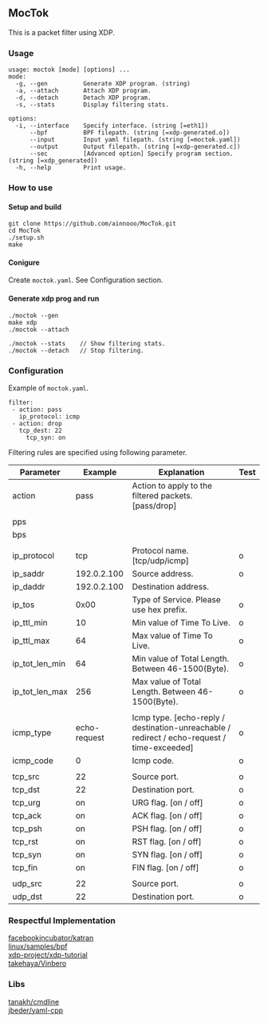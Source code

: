 ## MocTok
This is a packet filter using XDP.

### Usage

```
usage: moctok [mode] [options] ... 
mode:
  -g, --gen          Generate XDP program. (string)
  -a, --attach       Attach XDP program.
  -d, --detach       Detach XDP program.
  -s, --stats        Display filtering stats.

options:
  -i, --interface    Specify interface. (string [=eth1])
      --bpf          BPF filepath. (string [=xdp-generated.o])
      --input        Input yaml filepath. (string [=moctok.yaml])
      --output       Output filepath. (string [=xdp-generated.c])
      --sec          [Advanced option] Specify program section. (string [=xdp_generated])
  -h, --help         Print usage.
```

### How to use
#### Setup and build
```
git clone https://github.com/ainnooo/MocTok.git
cd MocTok
./setup.sh
make
```

#### Conigure
Create `moctok.yaml`. See Configuration section.

#### Generate xdp prog and run
```
./moctok --gen
make xdp
./moctok --attach

./moctok --stats	// Show filtering stats.
./moctok --detach	// Stop filtering.
```

### Configuration
Example of `moctok.yaml`. 

```
filter:
 - action: pass
   ip_protocol: icmp
 - action: drop
   tcp_dest: 22
	 tcp_syn: on
```

Filtering rules are specified using following parameter.

| **Parameter**  | **Example**  | **Explanation**                                                                             | **Test** |
|----------------|--------------|---------------------------------------------------------------------------------------------|----------|
| action         | pass         | Action to apply to the filtered packets. [pass/drop]                                        |          |
|                |              |                                                                                             |          |
| pps            |              |                                                                                             |          |
| bps            |              |                                                                                             |          |
|                |              |                                                                                             |          |
| ip_protocol    | tcp          | Protocol name. [tcp/udp/icmp]                                                               | o        |
| ip_saddr       | 192.0.2.100  | Source address.                                                                             | o        |
| ip_daddr       | 192.0.2.100  | Destination address.                                                                        |          |
| ip_tos         | 0x00         | Type of Service. Please use hex prefix.                                                     | o        |
| ip_ttl_min     | 10           | Min value of Time To Live.                                                                  | o        |
| ip_ttl_max     | 64           | Max value of Time To Live.                                                                  | o        |
| ip_tot_len_min | 64           | Min value of Total Length. Between 46-1500(Byte).                                           | o        |
| ip_tot_len_max | 256          | Max value of Total Length. Between 46-1500(Byte).                                           | o        |
|                |              |                                                                                             |          |
| icmp_type      | echo-request | Icmp type. [echo-reply / destination-unreachable / redirect / echo-request / time-exceeded] | o        |
| icmp_code      | 0            | Icmp code.                                                                                  | o        |
|                |              |                                                                                             |          |
| tcp_src        | 22           | Source port.                                                                                | o        |
| tcp_dst        | 22           | Destination port.                                                                           | o        |
| tcp_urg        | on           | URG flag. [on / off]                                                                        | o        |
| tcp_ack        | on           | ACK flag. [on / off]                                                                        | o        |
| tcp_psh        | on           | PSH flag. [on / off]                                                                        | o        |
| tcp_rst        | on           | RST flag. [on / off]                                                                        | o        |
| tcp_syn        | on           | SYN flag. [on / off]                                                                        | o        |
| tcp_fin        | on           | FIN flag. [on / off]                                                                        | o        |
|                |              |                                                                                             |          |
| udp_src        | 22           | Source port.                                                                                | o        |
| udp_dst        | 22           | Destination port.                                                                           | o        |


### Respectful Implementation
[facebookincubator/katran](https://github.com/facebookincubator/katran)  
[linux/samples/bpf](https://github.com/torvalds/linux/tree/master/samples/bpf)  
[xdp-project/xdp-tutorial](https://github.com/xdp-project/xdp-tutorial)  
[takehaya/Vinbero](https://github.com/takehaya/Vinbero)  


### Libs
[tanakh/cmdline](https://github.com/tanakh/cmdline)  
[jbeder/yaml-cpp](https://github.com/jbeder/yaml-cpp)  
